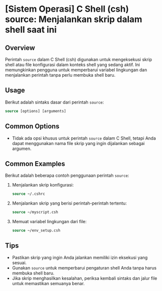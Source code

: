 # [Sistem Operasi] C Shell (csh) source: Menjalankan skrip dalam shell saat ini

## Overview
Perintah `source` dalam C Shell (csh) digunakan untuk mengeksekusi skrip shell atau file konfigurasi dalam konteks shell yang sedang aktif. Ini memungkinkan pengguna untuk memperbarui variabel lingkungan dan menjalankan perintah tanpa perlu membuka shell baru.

## Usage
Berikut adalah sintaks dasar dari perintah `source`:

```csh
source [options] [arguments]
```

## Common Options
- Tidak ada opsi khusus untuk perintah `source` dalam C Shell, tetapi Anda dapat menggunakan nama file skrip yang ingin dijalankan sebagai argumen.

## Common Examples
Berikut adalah beberapa contoh penggunaan perintah `source`:

1. Menjalankan skrip konfigurasi:
   ```csh
   source ~/.cshrc
   ```

2. Menjalankan skrip yang berisi perintah-perintah tertentu:
   ```csh
   source ~/myscript.csh
   ```

3. Memuat variabel lingkungan dari file:
   ```csh
   source ~/env_setup.csh
   ```

## Tips
- Pastikan skrip yang ingin Anda jalankan memiliki izin eksekusi yang sesuai.
- Gunakan `source` untuk memperbarui pengaturan shell Anda tanpa harus membuka shell baru.
- Jika skrip menghasilkan kesalahan, periksa kembali sintaks dan jalur file untuk memastikan semuanya benar.